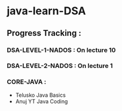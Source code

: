 # java-learn-DSA


## Progress Tracking :

### DSA-LEVEL-1-NADOS : On lecture 10
### DSA-LEVEL-2-NADOS : On lecture 1
### CORE-JAVA :
- Telusko Java Basics
- Anuj YT Java Coding
